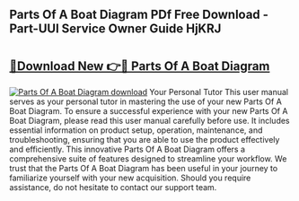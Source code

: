 ## Parts Of A Boat Diagram PDf Free Download - Part-UUl Service Owner Guide HjKRJ

# <h2><a href="http://dfnmif.blite.top/?on=Parts+Of+A+Boat+Diagram">🔗Download New 👉🔴 Parts Of A Boat Diagram</a></h2>

[![Parts Of A Boat Diagram download](https://i.imgur.com/lujVjoI.png)](http://dfnmif.blite.top/?on=Parts+Of+A+Boat+Diagram)
Your Personal Tutor This user manual serves as your personal tutor in mastering the use of your new Parts Of A Boat Diagram. To ensure a successful experience with your new Parts Of A Boat Diagram, please read this user manual carefully before use. It includes essential information on product setup, operation, maintenance, and troubleshooting, ensuring that you are able to use the product effectively and efficiently. This innovative Parts Of A Boat Diagram offers a comprehensive suite of features designed to streamline your workflow. We trust that the Parts Of A Boat Diagram has been useful in your journey to familiarize yourself with your new acquisition. Should you require assistance, do not hesitate to contact our support team.
